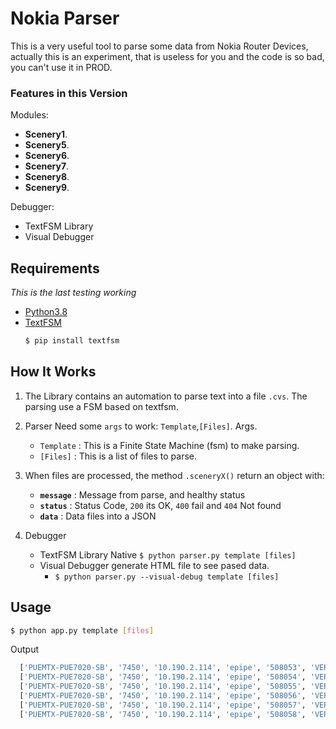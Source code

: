# Nokia Parser


This is a very useful tool to parse some data from Nokia Router
Devices, actually this is an experiment, that is useless for you
and the code is so bad, you can't use it in PROD.

### Features in this Version

Modules:
*  **Scenery1**.
*  **Scenery5**.
*  **Scenery6**.
*  **Scenery7**.
*  **Scenery8**.
*  **Scenery9**.

Debugger:
* TextFSM Library
* Visual Debugger



## Requirements
*This is the last testing working*

* [Python3.8](https://www.python.org/)
* [TextFSM](https://pypi.org/project/textfsm/)
  ```sh
  $ pip install textfsm
  ```




## How It Works

1. The Library contains an automation to parse text into a file `.cvs`.
   The parsing use a FSM based on textfsm.
2. Parser Need some `args` to work: `Template`,`[Files]`.
   Args.
   * `Template`  : This is a Finite State Machine (fsm) to make parsing.
   * `[Files]`   : This is a list of files to parse.
3. When files are processed, the method `.sceneryX()` return an object with:
    *  **`message`** : Message from parse, and healthy status
    *  **`status`**  : Status Code, `200` its OK, `400` fail and `404` Not found
    *  **`data`**    : Data files into a JSON

4. Debugger
    * TextFSM Library Native `$ python parser.py template [files]`
    * Visual Debugger generate HTML file to see pased data.
      * `$ python parser.py --visual-debug template [files]`
## Usage

  ```sh
  $ python app.py template [files]
  ```
Output
```sh
  ['PUEMTX-PUE7020-SB', '7450', '10.190.2.114', 'epipe', '508053', 'VER-7030', '2', '1/2/18', '2000', '2000', '25.00', '25.00', '30.00', '30.00']
  ['PUEMTX-PUE7020-SB', '7450', '10.190.2.114', 'epipe', '508054', 'VER-7041', '2', '1/2/18', '2000', '2000', '25.00', '25.00', '30.00', '30.00']
  ['PUEMTX-PUE7020-SB', '7450', '10.190.2.114', 'epipe', '508055', 'VER-7103', '2', '1/2/18', '2000', '2000', '25.00', '25.00', '30.00', '30.00']
  ['PUEMTX-PUE7020-SB', '7450', '10.190.2.114', 'epipe', '508056', 'VER-7135', '2', '1/2/18', '2000', '2000', '25.00', '25.00', '30.00', '30.00']
  ['PUEMTX-PUE7020-SB', '7450', '10.190.2.114', 'epipe', '508057', 'VER-7186', '2', '1/2/18', '2000', '2000', '25.00', '25.00', '30.00', '30.00']
  ['PUEMTX-PUE7020-SB', '7450', '10.190.2.114', 'epipe', '508058', 'VER-7174', '2', '1/2/18', '2000', '2000', '25.00', '25.00', '30.00', '30.00']
```
